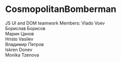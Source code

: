 # CosmopolitanBomberman
JS UI and DOM teamwork
Members:
Vlado Voev <br>
Борислав Борисов <br>
Марин Цанов <br>
Hristo Vasilev <br>
Владимир Петров <br>
Iskren Donev <br>
Monika Tzenova <br>
